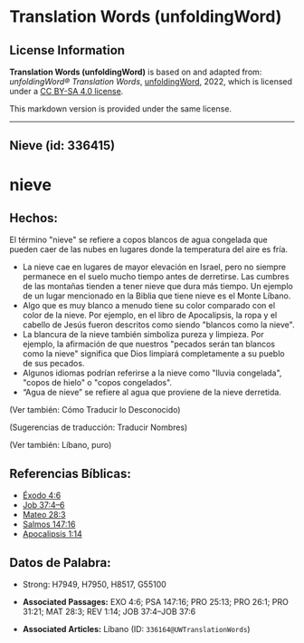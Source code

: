# Translation Words (unfoldingWord)

## License Information

**Translation Words (unfoldingWord)** is based on and adapted from: _unfoldingWord® Translation Words_, [unfoldingWord](https://unfoldingword.org/utw), 2022, which is licensed under a [CC BY-SA 4.0 license](https://creativecommons.org/licenses/by-sa/4.0/legalcode.en).

This markdown version is provided under the same license.



--------------------------------

## Nieve (id: 336415)

nieve
=====

Hechos:
-------

El término "nieve" se refiere a copos blancos de agua congelada que pueden caer de las nubes en lugares donde la temperatura del aire es fría.

* La nieve cae en lugares de mayor elevación en Israel, pero no siempre permanece en el suelo mucho tiempo antes de derretirse. Las cumbres de las montañas tienden a tener nieve que dura más tiempo. Un ejemplo de un lugar mencionado en la Biblia que tiene nieve es el Monte Líbano.
* Algo que es muy blanco a menudo tiene su color comparado con el color de la nieve. Por ejemplo, en el libro de Apocalipsis, la ropa y el cabello de Jesús fueron descritos como siendo "blancos como la nieve".
* La blancura de la nieve también simboliza pureza y limpieza. Por ejemplo, la afirmación de que nuestros "pecados serán tan blancos como la nieve" significa que Dios limpiará completamente a su pueblo de sus pecados.
* Algunos idiomas podrían referirse a la nieve como "lluvia congelada", "copos de hielo" o "copos congelados".
* “Agua de nieve” se refiere al agua que proviene de la nieve derretida.

(Ver también: Cómo Traducir lo Desconocido)

(Sugerencias de traducción: Traducir Nombres)

(Ver también: Líbano, puro)

Referencias Bíblicas:
---------------------

* [Éxodo 4:6](https://ref.ly/Exod4:6)
* [Job 37:4–6](https://ref.ly/Job37:4-Job37:6)
* [Mateo 28:3](https://ref.ly/Matt28:3)
* [Salmos 147:16](https://ref.ly/Ps147:16)
* [Apocalipsis 1:14](https://ref.ly/Rev1:14)

Datos de Palabra:
-----------------

* Strong: H7949, H7950, H8517, G55100

* **Associated Passages:** EXO 4:6; PSA 147:16; PRO 25:13; PRO 26:1; PRO 31:21; MAT 28:3; REV 1:14; JOB 37:4–JOB 37:6
* **Associated Articles:** Líbano (ID: `336164@UWTranslationWords`)

